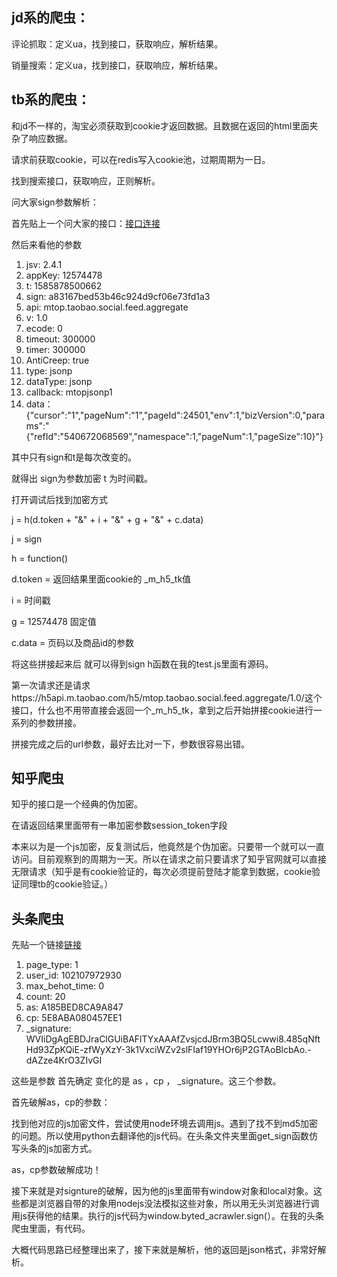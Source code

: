 ## jd系的爬虫：

评论抓取：定义ua，找到接口，获取响应，解析结果。

销量搜索：定义ua，找到接口，获取响应，解析结果。



## tb系的爬虫：

和jd不一样的，淘宝必须获取到cookie才返回数据。且数据在返回的html里面夹杂了响应数据。

请求前获取cookie，可以在redis写入cookie池，过期周期为一日。

找到搜索接口，获取响应，正则解析。



问大家sign参数解析：

首先贴上一个问大家的接口：[接口连接](https://h5api.m.taobao.com/h5/mtop.taobao.social.feed.aggregate/1.0/?jsv=2.4.1&appKey=12574478&t=1585878352000&sign=7dcea76df402496ed30e082f46faa6dc&api=mtop.taobao.social.feed.aggregate&v=1.0&ecode=0&timeout=300000&timer=300000&AntiCreep=true&type=jsonp&dataType=jsonp&callback=mtopjsonp1&data=%7B%22cursor%22:%221%22,%22pageNum%22:%221%22,%22pageId%22:24501,%22env%22:1,%22bizVersion%22:0,%22params%22:%22%7B%5C%22refId%5C%22:%5C%22540672068569%5C%22,%5C%22namespace%5C%22:1,%5C%22pageNum%5C%22:1,%5C%22pageSize%5C%22:10%7D%22%7D](https://h5api.m.taobao.com/h5/mtop.taobao.social.feed.aggregate/1.0/?jsv=2.4.1&appKey=12574478&t=1585878352000&sign=7dcea76df402496ed30e082f46faa6dc&api=mtop.taobao.social.feed.aggregate&v=1.0&ecode=0&timeout=300000&timer=300000&AntiCreep=true&type=jsonp&dataType=jsonp&callback=mtopjsonp1&data={"cursor":"1","pageNum":"1","pageId":24501,"env":1,"bizVersion":0,"params":"{\"refId\":\"540672068569\",\"namespace\":1,\"pageNum\":1,\"pageSize\":10}"}))

然后来看他的参数

1. jsv: 2.4.1
2. appKey: 12574478
3. t: 1585878500662
4. sign: a83167bed53b46c924d9cf06e73fd1a3
5. api: mtop.taobao.social.feed.aggregate
6. v: 1.0
7. ecode: 0
8. timeout: 300000
9. timer: 300000
10. AntiCreep: true
11. type: jsonp
12. dataType: jsonp
13. callback: mtopjsonp1
14. data：{"cursor":"1","pageNum":"1","pageId":24501,"env":1,"bizVersion":0,"params":"{\"refId\":\"540672068569\",\"namespace\":1,\"pageNum\":1,\"pageSize\":10}"}



其中只有sign和t是每次改变的。

就得出 sign为参数加密   t 为时间戳。

打开调试后找到加密方式

 j = h(d.token + "&" + i + "&" + g + "&" + c.data)

j  =  sign

h = function()

d.token = 返回结果里面cookie的 _m_h5_tk值

i = 时间戳

g = 12574478 固定值

c.data = 页码以及商品id的参数



将这些拼接起来后 就可以得到sign   h函数在我的test.js里面有源码。

第一次请求还是请求https://h5api.m.taobao.com/h5/mtop.taobao.social.feed.aggregate/1.0/这个接口，什么也不用带直接会返回一个_m_h5_tk，拿到之后开始拼接cookie进行一系列的参数拼接。

拼接完成之后的url参数，最好去比对一下，参数很容易出错。







## 知乎爬虫

知乎的接口是一个经典的伪加密。

在请返回结果里面带有一串加密参数session_token字段

本来以为是一个js加密，反复测试后，他竟然是个伪加密。只要带一个就可以一直访问。目前观察到的周期为一天。所以在请求之前只要请求了知乎官网就可以直接无限请求（知乎是有cookie验证的，每次必须提前登陆才能拿到数据，cookie验证同理tb的cookie验证。）



## 头条爬虫

先贴一个链接[链接](https://www.toutiao.com/c/user/article/?page_type=1&user_id=102107972930&max_behot_time=0&count=20&as=A185BED8CA9A847&cp=5E8ABA080457EE1&_signature=WVIiDgAgEBDJraClGUiBAFlTYxAAAfZvsjcdJBrm3BQ5Lcwwi8.485qNftHd93ZpKQiE-zfWyXzY-3k1VxciWZv2slFIaf19YHOr6jP2GTAoBlcbAo.-dAZze4KrO3ZIvGI)

1. page_type: 1
2. user_id: 102107972930
3. max_behot_time: 0
4. count: 20
5. as: A185BED8CA9A847
6. cp: 5E8ABA080457EE1
7. _signature: WVIiDgAgEBDJraClGUiBAFlTYxAAAfZvsjcdJBrm3BQ5Lcwwi8.485qNftHd93ZpKQiE-zfWyXzY-3k1VxciWZv2slFIaf19YHOr6jP2GTAoBlcbAo.-dAZze4KrO3ZIvGI

这些是参数 首先确定  变化的是 as ，cp ， _signature。这三个参数。

首先破解as，cp的参数：

找到他对应的js加密文件，尝试使用node环境去调用js。遇到了找不到md5加密的问题。所以使用python去翻译他的js代码。在头条文件夹里面get_sign函数仿写头条的js加密方式。

as，cp参数破解成功！

接下来就是对signture的破解，因为他的js里面带有window对象和local对象。这些都是浏览器自带的对象用nodejs没法模拟这些对象，所以用无头浏览器进行调用js获得他的结果。执行的js代码为window.byted_acrawler.sign(）。在我的头条爬虫里面，有代码。

大概代码思路已经整理出来了，接下来就是解析，他的返回是json格式，非常好解析。
